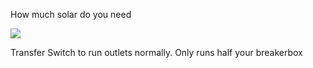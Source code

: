 How much solar do you need

![](https://i.imgur.com/Px5xU46.png)

Transfer Switch to run outlets normally. Only runs half your breakerbox
